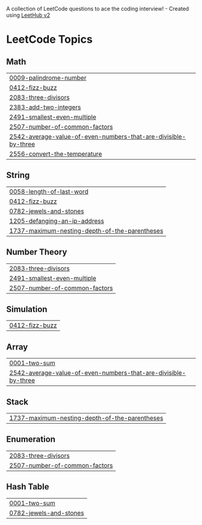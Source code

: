 A collection of LeetCode questions to ace the coding interview! - Created using [LeetHub v2](https://github.com/arunbhardwaj/LeetHub-2.0)
<!---LeetCode Topics Start-->
# LeetCode Topics
## Math
|  |
| ------- |
| [0009-palindrome-number](https://github.com/NaveenThomas21/leet-code/tree/master/0009-palindrome-number) |
| [0412-fizz-buzz](https://github.com/NaveenThomas21/leet-code/tree/master/0412-fizz-buzz) |
| [2083-three-divisors](https://github.com/NaveenThomas21/leet-code/tree/master/2083-three-divisors) |
| [2383-add-two-integers](https://github.com/NaveenThomas21/leet-code/tree/master/2383-add-two-integers) |
| [2491-smallest-even-multiple](https://github.com/NaveenThomas21/leet-code/tree/master/2491-smallest-even-multiple) |
| [2507-number-of-common-factors](https://github.com/NaveenThomas21/leet-code/tree/master/2507-number-of-common-factors) |
| [2542-average-value-of-even-numbers-that-are-divisible-by-three](https://github.com/NaveenThomas21/leet-code/tree/master/2542-average-value-of-even-numbers-that-are-divisible-by-three) |
| [2556-convert-the-temperature](https://github.com/NaveenThomas21/leet-code/tree/master/2556-convert-the-temperature) |
## String
|  |
| ------- |
| [0058-length-of-last-word](https://github.com/NaveenThomas21/leet-code/tree/master/0058-length-of-last-word) |
| [0412-fizz-buzz](https://github.com/NaveenThomas21/leet-code/tree/master/0412-fizz-buzz) |
| [0782-jewels-and-stones](https://github.com/NaveenThomas21/leet-code/tree/master/0782-jewels-and-stones) |
| [1205-defanging-an-ip-address](https://github.com/NaveenThomas21/leet-code/tree/master/1205-defanging-an-ip-address) |
| [1737-maximum-nesting-depth-of-the-parentheses](https://github.com/NaveenThomas21/leet-code/tree/master/1737-maximum-nesting-depth-of-the-parentheses) |
## Number Theory
|  |
| ------- |
| [2083-three-divisors](https://github.com/NaveenThomas21/leet-code/tree/master/2083-three-divisors) |
| [2491-smallest-even-multiple](https://github.com/NaveenThomas21/leet-code/tree/master/2491-smallest-even-multiple) |
| [2507-number-of-common-factors](https://github.com/NaveenThomas21/leet-code/tree/master/2507-number-of-common-factors) |
## Simulation
|  |
| ------- |
| [0412-fizz-buzz](https://github.com/NaveenThomas21/leet-code/tree/master/0412-fizz-buzz) |
## Array
|  |
| ------- |
| [0001-two-sum](https://github.com/NaveenThomas21/leet-code/tree/master/0001-two-sum) |
| [2542-average-value-of-even-numbers-that-are-divisible-by-three](https://github.com/NaveenThomas21/leet-code/tree/master/2542-average-value-of-even-numbers-that-are-divisible-by-three) |
## Stack
|  |
| ------- |
| [1737-maximum-nesting-depth-of-the-parentheses](https://github.com/NaveenThomas21/leet-code/tree/master/1737-maximum-nesting-depth-of-the-parentheses) |
## Enumeration
|  |
| ------- |
| [2083-three-divisors](https://github.com/NaveenThomas21/leet-code/tree/master/2083-three-divisors) |
| [2507-number-of-common-factors](https://github.com/NaveenThomas21/leet-code/tree/master/2507-number-of-common-factors) |
## Hash Table
|  |
| ------- |
| [0001-two-sum](https://github.com/NaveenThomas21/leet-code/tree/master/0001-two-sum) |
| [0782-jewels-and-stones](https://github.com/NaveenThomas21/leet-code/tree/master/0782-jewels-and-stones) |
<!---LeetCode Topics End-->